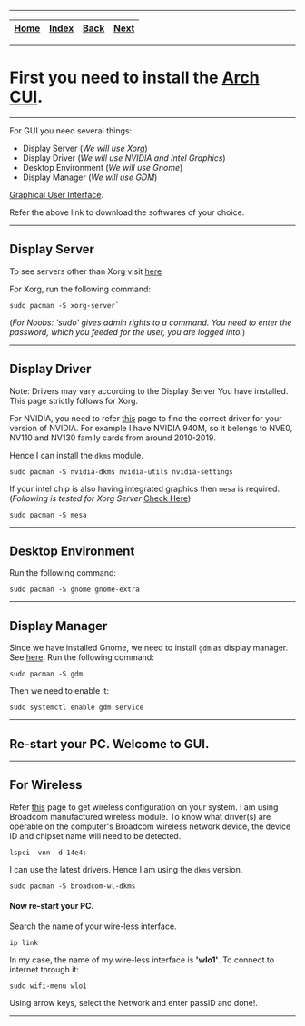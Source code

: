 
---

| [Home](/README.md) | [Index](./README.md) | [Back](./1_install_cui.md) | [Next](../1_clone_and_build_linux_kernel_from_source_install_or_uninstall.md) |
| :---: | :---: | :---: | :---: |

---
# First you need to install the [Arch CUI](./1_install_cui.md).

---

For GUI you need several things:
* Display Server (_We will use Xorg_)
* Display Driver (_We will use NVIDIA and Intel Graphics_)
* Desktop Environment (_We will use Gnome_)
* Display Manager (_We will use GDM_)

[Graphical User Interface](https://wiki.archlinux.org/index.php/General_recommendations#Graphical_user_interface).

Refer the above link to download the softwares of your choice.

---

## Display Server
To see servers other than Xorg visit [here](https://wiki.archlinux.org/index.php/General_recommendations#Display_server)

For Xorg, run the following command:

```shell
sudo pacman -S xorg-server`
```

(_For Noobs: 'sudo' gives admin rights to a command. You need to enter the password, which you feeded for the user, you are logged into._)

---

## Display Driver
Note: Drivers may vary according to the Display Server You have installed. This page strictly follows for Xorg.

For NVIDIA, you need to refer [this](https://wiki.archlinux.org/index.php/NVIDIA) page to find the correct driver for your version of NVIDIA.
For example I have NVIDIA 940M, so it belongs to NVE0, NV110 and NV130 family cards from around 2010-2019.

Hence I can install the `dkms` module.

```shell
sudo pacman -S nvidia-dkms nvidia-utils nvidia-settings
```

If your intel chip is also having integrated graphics then `mesa` is required. (_Following is tested for Xorg Server_ [Check Here](https://wiki.archlinux.org/index.php/Xorg#Driver_installation))

```shell
sudo pacman -S mesa
```

---

## Desktop Environment
Run the following command:

```shell
sudo pacman -S gnome gnome-extra
```

---

## Display Manager
Since we have installed Gnome, we need to install `gdm` as display manager. See [here](https://wiki.archlinux.org/index.php/Display_manager#Graphical).
Run the following command:

```shell
sudo pacman -S gdm
```

Then we need to enable it:

```shell
sudo systemctl enable gdm.service
```

---

## Re-start your PC. Welcome to GUI.

---

## For Wireless

Refer [this](https://wiki.archlinux.org/index.php/Wireless_network_configuration) page to get wireless configuration on your system.
I am using Broadcom manufactured wireless module.
To know what driver(s) are operable on the computer's Broadcom wireless network device, the device ID and chipset name will need to be detected. 

```shell
lspci -vnn -d 14e4:
```  

I can use the latest drivers. Hence I am using the `dkms` version.

```shell
sudo pacman -S broadcom-wl-dkms
```

#### Now re-start your PC.

Search the name of your wire-less interface.

```shell
ip link
```

In my case, the name of my wire-less interface is **'wlo1'**.
To connect to internet through it:

```shell
sudo wifi-menu wlo1
```

Using arrow keys, select the Network and enter passID and done!.

---